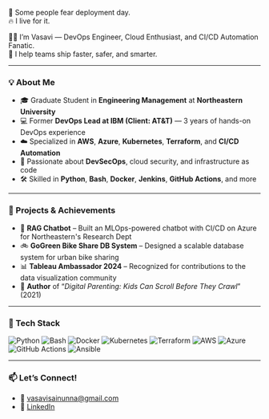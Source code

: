 
🚨 Some people fear deployment day.  
🔥 I live for it.

👩‍💻 I’m Vasavi — DevOps Engineer, Cloud Enthusiast, and CI/CD Automation Fanatic.  
🚀 I help teams ship faster, safer, and smarter.

---

### 💡 About Me
- 🎓 Graduate Student in **Engineering Management** at **Northeastern University**
- 💻 Former **DevOps Lead at IBM (Client: AT&T)** — 3 years of hands-on DevOps experience
- ☁️ Specialized in **AWS**, **Azure**, **Kubernetes**, **Terraform**, and **CI/CD Automation**
- 🔐 Passionate about **DevSecOps**, cloud security, and infrastructure as code
- 🛠️ Skilled in **Python**, **Bash**, **Docker**, **Jenkins**, **GitHub Actions**, and more

---

### 🚀 Projects & Achievements
- 🧠 **RAG Chatbot** – Built an MLOps-powered chatbot with CI/CD on Azure for Northeastern's Research Dept
- 🚲 **GoGreen Bike Share DB System** – Designed a scalable database system for urban bike sharing
- 📊 **Tableau Ambassador 2024** – Recognized for contributions to the data visualization community
- 📘 **Author** of “*Digital Parenting: Kids Can Scroll Before They Crawl*” (2021)

---

### 🔧 Tech Stack
![Python](https://img.shields.io/badge/Python-3776AB?style=flat-square&logo=python&logoColor=white)
![Bash](https://img.shields.io/badge/Bash-4EAA25?style=flat-square&logo=gnu-bash&logoColor=white)
![Docker](https://img.shields.io/badge/Docker-2496ED?style=flat-square&logo=docker&logoColor=white)
![Kubernetes](https://img.shields.io/badge/Kubernetes-326CE5?style=flat-square&logo=kubernetes&logoColor=white)
![Terraform](https://img.shields.io/badge/Terraform-623CE4?style=flat-square&logo=terraform&logoColor=white)
![AWS](https://img.shields.io/badge/AWS-232F3E?style=flat-square&logo=amazon-aws&logoColor=white)
![Azure](https://img.shields.io/badge/Azure-0078D4?style=flat-square&logo=microsoft-azure&logoColor=white)
![GitHub Actions](https://img.shields.io/badge/GitHub_Actions-2088FF?style=flat-square&logo=github-actions&logoColor=white)
![Ansible](https://img.shields.io/badge/Ansible-EE0000?style=flat-square&logo=ansible&logoColor=white)

---

### 📫 Let’s Connect!
- 📧 vasavisainunna@gmail.com  
- 💼 [LinkedIn](https://www.linkedin.com/in/vasavisainunna)  


